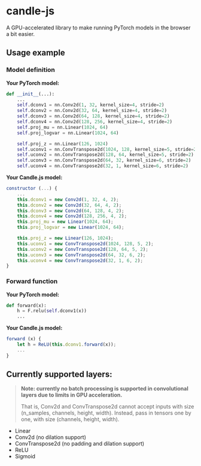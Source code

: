 # candle-js
 A GPU-accelerated library to make running PyTorch models in the browser a bit easier.

## Usage example

### Model definition
**Your PyTorch model:**
```python
def __init__(...):
    ...
    self.dconv1 = nn.Conv2d(1, 32, kernel_size=4, stride=2)
    self.dconv2 = nn.Conv2d(32, 64, kernel_size=4, stride=2)
    self.dconv3 = nn.Conv2d(64, 128, kernel_size=4, stride=2)
    self.dconv4 = nn.Conv2d(128, 256, kernel_size=4, stride=2)
    self.proj_mu = nn.Linear(1024, 64)
    self.proj_logvar = nn.Linear(1024, 64)

    self.proj_z = nn.Linear(126, 1024)
    self.uconv1 = nn.ConvTranspose2d(1024, 128, kernel_size=5, stride=2)
    self.uconv2 = nn.ConvTranspose2d(128, 64, kernel_size=5, stride=2)
    self.uconv3 = nn.ConvTranspose2d(64, 32, kernel_size=6, stride=2)
    self.uconv4 = nn.ConvTranspose2d(32, 1, kernel_size=6, stride=2)
```

**Your Candle.js model:**

```javascript
constructor (...) {
    ...
    this.dconv1 = new Conv2d(1, 32, 4, 2);
    this.dconv2 = new Conv2d(32, 64, 4, 2);
    this.dconv3 = new Conv2d(64, 128, 4, 2);
    this.dconv4 = new Conv2d(128, 256, 4, 2);
    this.proj_mu = new Linear(1024, 64);
    this.proj_logvar = new Linear(1024, 64);

    this.proj_z = new Linear(126, 1024);
    this.uconv1 = new ConvTranspose2d(1024, 128, 5, 2);
    this.uconv2 = new ConvTranspose2d(128, 64, 5, 2);
    this.uconv3 = new ConvTranspose2d(64, 32, 6, 2);
    this.uconv4 = new ConvTranspose2d(32, 1, 6, 2);
}
```

### Forward function
**Your PyTorch model:**
```python
def forward(x):
    h = F.relu(self.dconv1(x))
    ...
```

**Your Candle.js model:**

```javascript
forward (x) {
    let h = ReLU(this.dconv1.forward(x));
    ...
}
```

## Currently supported layers:

> **Note: currently no batch processing is supported in convolutional layers due to limits in GPU acceleration.** 
>
> That is, Conv2d and ConvTranspose2d cannot accept inputs with size (n_samples, channels, height, width). Instead, pass in tensors one by one, with size (channels, height, width).

* Linear
* Conv2d (no dilation support)
* ConvTranspose2d (no padding and dilation support)
* ReLU
* Sigmoid